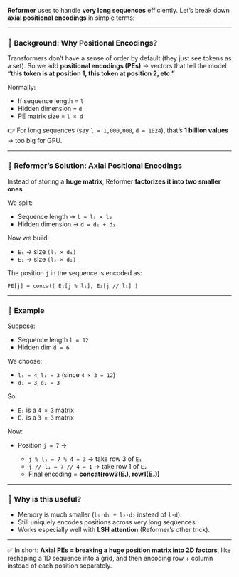 **Reformer** uses to handle **very long sequences** efficiently. Let’s break down **axial positional encodings** in simple terms:

---

### 🔹 Background: Why Positional Encodings?

Transformers don’t have a sense of order by default (they just see tokens as a set).
So we add **positional encodings (PEs)** → vectors that tell the model **“this token is at position 1, this token at position 2, etc.”**

Normally:

* If sequence length = `l`
* Hidden dimension = `d`
* PE matrix size = `l × d`

👉 For long sequences (say `l = 1,000,000`, `d = 1024`), that’s **1 billion values** → too big for GPU.

---

### 🔹 Reformer’s Solution: Axial Positional Encodings

Instead of storing a **huge matrix**, Reformer **factorizes it into two smaller ones**.

We split:

* Sequence length → `l = l₁ × l₂`
* Hidden dimension → `d = d₁ + d₂`

Now we build:

* `E₁` → size `(l₁ × d₁)`
* `E₂` → size `(l₂ × d₂)`

The position `j` in the sequence is encoded as:

```
PE[j] = concat( E₁[j % l₁], E₂[j // l₁] )
```

---

### 🔹 Example

Suppose:

* Sequence length `l = 12`
* Hidden dim `d = 6`

We choose:

* `l₁ = 4`, `l₂ = 3`  (since `4 × 3 = 12`)
* `d₁ = 3`, `d₂ = 3`

So:

* `E₁` is a `4 × 3` matrix
* `E₂` is a `3 × 3` matrix

Now:

* Position `j = 7` →

  * `j % l₁ = 7 % 4 = 3` → take row 3 of `E₁`
  * `j // l₁ = 7 // 4 = 1` → take row 1 of `E₂`
  * Final encoding = **concat(row3(E₁), row1(E₂))**

---

### 🔹 Why is this useful?

* Memory is much smaller (`l₁·d₁ + l₂·d₂` instead of `l·d`).
* Still uniquely encodes positions across very long sequences.
* Works especially well with **LSH attention** (Reformer’s other trick).

---

✅ In short: **Axial PEs = breaking a huge position matrix into 2D factors**, like reshaping a 1D sequence into a grid, and then encoding row + column instead of each position separately.
